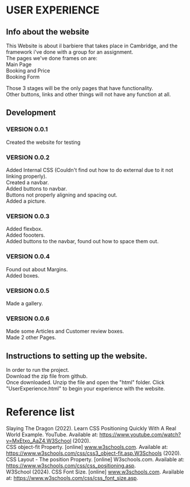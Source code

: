 # USER EXPERIENCE


## Info about the website
This Website is about il barbiere that takes place in Cambridge, and the framework i've done with a group for an assignment.  
The pages we've done frames on are:  
Main Page  
Booking and Price  
Booking Form  

Those 3 stages will be the only pages that have functionality.  
Other buttons, links and other things will not have any function at all.  
  

## Development
  
### VERSION 0.0.1
Created the website for testing
### VERSION 0.0.2
Added Internal CSS (Couldn't find out how to do external due to it not linking properly).  
Created a navbar.  
Added buttons to navbar.  
Buttons not properly aligning and spacing out.  
Added a picture.  
### VERSION 0.0.3
Added flexbox.  
Added foooters.  
Added buttons to the navbar, found out how to space them out.
### VERSION 0.0.4
Found out about Margins.  
Added boxes.  
### VERSION 0.0.5
Made a gallery.  
### VERSION 0.0.6
Made some Articles and Customer review boxes.  
Made 2 other Pages.
  
## Instructions to setting up the website.
In order to run the project.  
Download the zip file from github.  
Once downloaded. Unzip the file and open the "html" folder.
Click "UserExperience.html" to begin your experience with the website.


# Reference list  
Slaying The Dragon (2022). Learn CSS Positioning Quickly With A Real World Example. YouTube. Available at: https://www.youtube.com/watch?v=MxEtxo_AaZ4.W3School (2020).   
CSS object-fit Property. [online] www.w3schools.com. Available at: https://www.w3schools.com/css/css3_object-fit.asp.W3Schools (2020).  
CSS Layout - The position Property. [online] W3schools.com. Available at: https://www.w3schools.com/css/css_positioning.asp.  
W3School (2024). CSS Font Size. [online] www.w3schools.com. Available at: https://www.w3schools.com/css/css_font_size.asp.  
